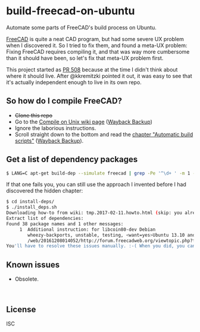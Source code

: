 ﻿
<!--#echo json="package.json" key="name" underline="=" -->
build-freecad-on-ubuntu
=======================
<!--/#echo -->

<!--#echo json="package.json" key="description" -->
Automate some parts of FreeCAD's build process on Ubuntu.
<!--/#echo -->

[FreeCAD][fcrepo] is quite a neat CAD program,
but had some severe UX problem when I discovered it.
So I tried to fix them, and found a meta-UX problem:
Fixing FreeCAD requires compiling it, and that was way more cumbersome
than it should have been, so let's fix that meta-UX problem first.

This project started as [PR 508][fcpr-508] because at the time I didn't
think about where it should live. After @kkremitzki pointed it out, it was
easy to see that it's actually independent enough to live in its own repo.


So how do I compile FreeCAD?
----------------------------

* <del>Clone this repo</del>
* Go to the [Compile on Unix wiki page](https://www.freecadweb.org/wiki/CompileOnUnix) ([Wayback Backup](http://web.archive.org/web/20161208014052/http://www.freecadweb.org/wiki/?title=CompileOnUnix))
* Ignore the laborious instructions.
* Scroll straight down to the bottom and read the
  [chapter "Automatic build scripts"](https://www.freecadweb.org/wiki/CompileOnUnix#Automatic_build_scripts) ([Wayback Backup](http://web.archive.org/web/20161208014052/http://www.freecadweb.org/wiki/?title=CompileOnUnix#Automatic_build_scripts)).











<!--#toc stop="scan" -->


Get a list of dependency packages
---------------------------------

```bash
$ LANG=C apt-get build-dep --simulate freecad | grep -Pe '^\d+ ' -m 1 -B 9002
```

If that one fails you, you can still use the approach I invented before
I had discovered the hidden chapter:

```bash
$ cd install-deps/
$ ./install_deps.sh
Downloading how-to from wiki: tmp.2017-02-11.howto.html (skip: you already have it.)
Extract list of dependencies:
Found 38 package names and 1 other messages:
     1  Additional instruction: for libcoin80-dev Debian
        wheezy-backports, unstable, testing, <want=yes>Ubuntu 13.10 and forward
        /web/20161208014052/http://forum.freecadweb.org/viewtopic.php?f=4&t=5096#p40018
You'll have to resolve these issues manually. :-( When you did, you can run: sudo apt-get install $(cat dep-pkgs.lst)
```





Known issues
------------

* Obsolete.





&nbsp;

  [fcrepo]: https://github.com/FreeCAD/FreeCAD
  [fcpr-508]: https://github.com/FreeCAD/FreeCAD/pull/508

License
-------
<!--#echo json="package.json" key=".license" -->
ISC
<!--/#echo -->
